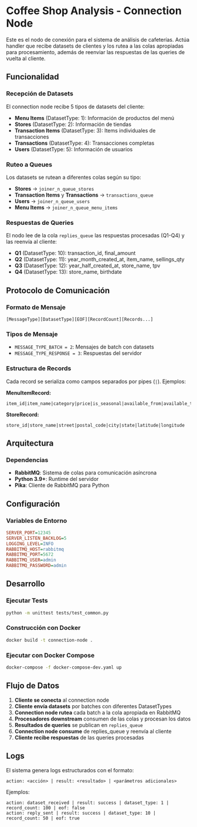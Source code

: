 # Coffee Shop Analysis - Connection Node

Este es el nodo de conexión para el sistema de análisis de cafeterías. Actúa handler que recibe datasets de clientes y los rutea a las colas apropiadas para procesamiento, además de reenviar las respuestas de las queries de vuelta al cliente.

## Funcionalidad

### Recepción de Datasets

El connection node recibe 5 tipos de datasets del cliente:

- **Menu Items** (DatasetType: 1): Información de productos del menú
- **Stores** (DatasetType: 2): Información de tiendas
- **Transaction Items** (DatasetType: 3): Items individuales de transacciones
- **Transactions** (DatasetType: 4): Transacciones completas
- **Users** (DatasetType: 5): Información de usuarios

### Ruteo a Queues

Los datasets se rutean a diferentes colas según su tipo:

- **Stores** → `joiner_n_queue_stores`
- **Transaction Items** y **Transactions** → `transactions_queue`
- **Users** → `joiner_n_queue_users`
- **Menu Items** → `joiner_n_queue_menu_items`

### Respuestas de Queries

El nodo lee de la cola `replies_queue` las respuestas procesadas (Q1-Q4) y las reenvía al cliente:

- **Q1** (DatasetType: 10): transaction_id, final_amount
- **Q2** (DatasetType: 11): year_month_created_at, item_name, sellings_qty
- **Q3** (DatasetType: 12): year_half_created_at, store_name, tpv
- **Q4** (DatasetType: 13): store_name, birthdate

## Protocolo de Comunicación

### Formato de Mensaje

```
[MessageType][DatasetType][EOF][RecordCount][Records...]
```

### Tipos de Mensaje

- `MESSAGE_TYPE_BATCH = 2`: Mensajes de batch con datasets
- `MESSAGE_TYPE_RESPONSE = 3`: Respuestas del servidor

### Estructura de Records

Cada record se serializa como campos separados por pipes (`|`). Ejemplos:

**MenuItemRecord:**

```
item_id|item_name|category|price|is_seasonal|available_from|available_to
```

**StoreRecord:**

```
store_id|store_name|street|postal_code|city|state|latitude|longitude
```

## Arquitectura

### Dependencias

- **RabbitMQ**: Sistema de colas para comunicación asíncrona
- **Python 3.9+**: Runtime del servidor
- **Pika**: Cliente de RabbitMQ para Python

## Configuración

### Variables de Entorno

```ini
SERVER_PORT=12345
SERVER_LISTEN_BACKLOG=5
LOGGING_LEVEL=INFO
RABBITMQ_HOST=rabbitmq
RABBITMQ_PORT=5672
RABBITMQ_USER=admin
RABBITMQ_PASSWORD=admin
```

## Desarrollo

### Ejecutar Tests

```bash
python -m unittest tests/test_common.py
```

### Construcción con Docker

```bash
docker build -t connection-node .
```

### Ejecutar con Docker Compose

```bash
docker-compose -f docker-compose-dev.yaml up
```

## Flujo de Datos

1. **Cliente se conecta** al connection node
2. **Cliente envía datasets** por batches con diferentes DatasetTypes
3. **Connection node rutea** cada batch a la cola apropiada en RabbitMQ
4. **Procesadores downstream** consumen de las colas y procesan los datos
5. **Resultados de queries** se publican en `replies_queue`
6. **Connection node consume** de replies_queue y reenvía al cliente
7. **Cliente recibe respuestas** de las queries procesadas

## Logs

El sistema genera logs estructurados con el formato:

```
action: <acción> | result: <resultado> | <parámetros adicionales>
```

Ejemplos:

```
action: dataset_received | result: success | dataset_type: 1 | record_count: 100 | eof: false
action: reply_sent | result: success | dataset_type: 10 | record_count: 50 | eof: true
```
